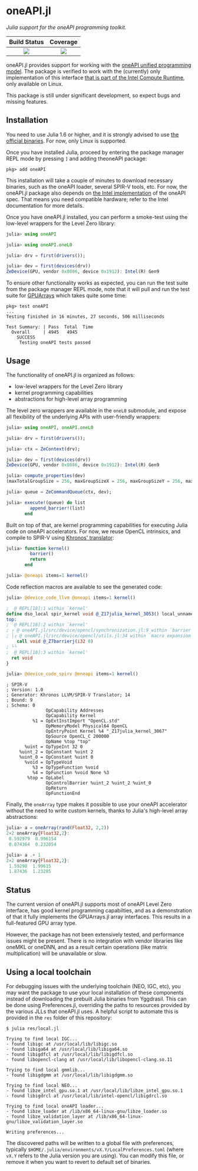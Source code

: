 # oneAPI.jl

*Julia support for the oneAPI programming toolkit.*

| **Build Status**                    | **Coverage**                    |
|:-----------------------------------:|:-------------------------------:|
| [![][buildkite-img]][buildkite-url] | [![][codecov-img]][codecov-url] |

[buildkite-img]: https://badge.buildkite.com/00fff01fd4d6cdd905e61e2ce7ed0f7203ba227df9b575426c.svg
[buildkite-url]: https://buildkite.com/julialang/oneapi-dot-jl

[codecov-img]: https://codecov.io/gh/JuliaGPU/oneAPI.jl/branch/master/graph/badge.svg
[codecov-url]: https://codecov.io/gh/JuliaGPU/oneAPI.jl

oneAPI.jl provides support for working with the [oneAPI unified programming
model](https://software.intel.com/en-us/oneapi). The package is verified to work with the
(currently) only implementation of this interface [that is part of the Intel Compute
Runtime](https://github.com/intel/compute-runtime), only available on Linux.

This package is still under significant development, so expect bugs and missing features.


## Installation

You need to use Julia 1.6 or higher, and it is strongly advised to use [the official
binaries](https://julialang.org/downloads/). For now, only Linux is supported.

Once you have installed Julia, proceed by entering the package manager REPL mode by pressing
`]` and adding theoneAPI package:

```
pkg> add oneAPI
```

This installation will take a couple of minutes to download necessary binaries, such as the
oneAPI loader, several SPIR-V tools, etc. For now, the oneAPI.jl package also depends on
[the Intel implementation](https://github.com/intel/compute-runtime) of the oneAPI spec.
That means you need compatible hardware; refer to the Intel documentation for more details.

Once you have oneAPI.jl installed, you can perform a smoke-test using the low-level wrappers
for the Level Zero library:

```julia
julia> using oneAPI

julia> using oneAPI.oneL0

julia> drv = first(drivers());

julia> dev = first(devices(drv))
ZeDevice(GPU, vendor 0x8086, device 0x1912): Intel(R) Gen9
```

To ensure other functionality works as expected, you can run the test suite from the package
manager REPL mode, note that it will pull and run the test suite for [GPUArrays](https://github.com/JuliaGPU/GPUArrays.jl)
which takes quite some time:

```
pkg> test oneAPI
...
Testing finished in 16 minutes, 27 seconds, 506 milliseconds

Test Summary: | Pass  Total  Time
  Overall     | 4945   4945      
    SUCCESS
     Testing oneAPI tests passed 
```


## Usage

The functionality of oneAPI.jl is organized as follows:

- low-level wrappers for the Level Zero library
- kernel programming capabilities
- abstractions for high-level array programming

The level zero wrappers are available in the `oneL0` submodule, and expose all flexibility
of the underlying APIs with user-friendly wrappers:

```julia
julia> using oneAPI, oneAPI.oneL0

julia> drv = first(drivers());

julia> ctx = ZeContext(drv);

julia> dev = first(devices(drv))
ZeDevice(GPU, vendor 0x8086, device 0x1912): Intel(R) Gen9

julia> compute_properties(dev)
(maxTotalGroupSize = 256, maxGroupSizeX = 256, maxGroupSizeY = 256, maxGroupSizeZ = 256, maxGroupCountX = 4294967295, maxGroupCountY = 4294967295, maxGroupCountZ = 4294967295, maxSharedLocalMemory = 65536, subGroupSizes = (8, 16, 32))

julia> queue = ZeCommandQueue(ctx, dev);

julia> execute!(queue) do list
         append_barrier!(list)
       end
```

Built on top of that, are kernel programming capabilities for executing Julia code on oneAPI
accelerators. For now, we reuse OpenCL intrinsics, and compile to SPIR-V using [Khronos'
translator](https://github.com/KhronosGroup/SPIRV-LLVM-Translator):

```julia
julia> function kernel()
         barrier()
         return
       end

julia> @oneapi items=1 kernel()
```

Code reflection macros are available to see the generated code:

```julia
julia> @device_code_llvm @oneapi items=1 kernel()
```

```llvm
;  @ REPL[18]:1 within `kernel'
define dso_local spir_kernel void @_Z17julia_kernel_3053() local_unnamed_addr {
top:
;  @ REPL[18]:2 within `kernel'
; ┌ @ oneAPI.jl/src/device/opencl/synchronization.jl:9 within `barrier' @ oneAPI.jl/src/device/opencl/synchronization.jl:9
; │┌ @ oneAPI.jl/src/device/opencl/utils.jl:34 within `macro expansion'
    call void @_Z7barrierj(i32 0)
; └└
;  @ REPL[18]:3 within `kernel'
  ret void
}
```

```julia
julia> @device_code_spirv @oneapi items=1 kernel()
```

```spirv
; SPIR-V
; Version: 1.0
; Generator: Khronos LLVM/SPIR-V Translator; 14
; Bound: 9
; Schema: 0
               OpCapability Addresses
               OpCapability Kernel
          %1 = OpExtInstImport "OpenCL.std"
               OpMemoryModel Physical64 OpenCL
               OpEntryPoint Kernel %4 "_Z17julia_kernel_3067"
               OpSource OpenCL_C 200000
               OpName %top "top"
       %uint = OpTypeInt 32 0
     %uint_2 = OpConstant %uint 2
     %uint_0 = OpConstant %uint 0
       %void = OpTypeVoid
          %3 = OpTypeFunction %void
          %4 = OpFunction %void None %3
        %top = OpLabel
               OpControlBarrier %uint_2 %uint_2 %uint_0
               OpReturn
               OpFunctionEnd

```

Finally, the `oneArray` type makes it possible to use your oneAPI accelerator without the
need to write custom kernels, thanks to Julia's high-level array abstractions:

```julia
julia> a = oneArray(rand(Float32, 2,2))
2×2 oneArray{Float32,2}:
 0.592979  0.996154
 0.874364  0.232854

julia> a .+ 1
2×2 oneArray{Float32,2}:
 1.59298  1.99615
 1.87436  1.23285
```


## Status

The current version of oneAPI.jl supports most of oneAPI Level Zero interface, has good
kernel programming capabilties, and as a demonstration of that it fully implements the
GPUArrays.jl array interfaces. This results in a full-featured GPU array type.

However, the package has not been extensively tested, and performance issues might be
present. There is no integration with vendor libraries like oneMKL or oneDNN, and as a
result certain operations (like matrix multiplication) will be unavailable or slow.


## Using a local toolchain

For debugging issues with the underlying toolchain (NEO, IGC, etc), you may want the
package to use your local installation of these components instead of downloading the
prebuilt Julia binaries from Yggdrasil. This can be done using Preferences.jl, overriding
the paths to resources provided by the various JLLs that oneAPI.jl uses. A helpful script
to automate this is provided in the `res` folder of this repository:

```
$ julia res/local.jl

Trying to find local IGC...
- found libigc at /usr/local/lib/libigc.so
- found libiga64 at /usr/local/lib/libiga64.so
- found libigdfcl at /usr/local/lib/libigdfcl.so
- found libopencl-clang at /usr/local/lib/libopencl-clang.so.11

Trying to find local gmmlib...
- found libigdgmm at /usr/local/lib/libigdgmm.so

Trying to find local NEO...
- found libze_intel_gpu.so.1 at /usr/local/lib/libze_intel_gpu.so.1
- found libigdrcl at /usr/local/lib/intel-opencl/libigdrcl.so

Trying to find local oneAPI loader...
- found libze_loader at /lib/x86_64-linux-gnu/libze_loader.so
- found libze_validation_layer at /lib/x86_64-linux-gnu/libze_validation_layer.so

Writing preferences...
```

The discovered paths will be written to a global file with preferences, typically
`$HOME/.julia/environments/vX.Y/LocalPreferences.toml` (where `vX.Y` refers to the Julia
version you are using). You can modify this file, or remove it when you want to revert to
default set of binaries.
